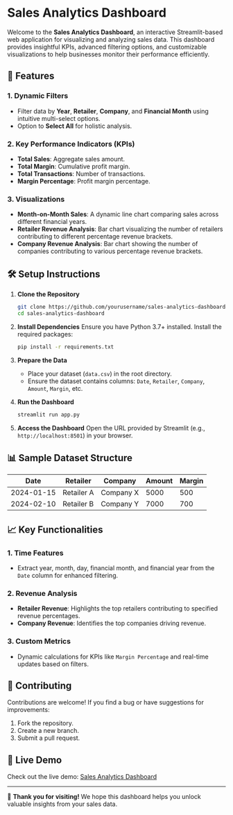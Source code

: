 # Sales Analytics Dashboard

Welcome to the **Sales Analytics Dashboard**, an interactive Streamlit-based web application for visualizing and analyzing sales data. This dashboard provides insightful KPIs, advanced filtering options, and customizable visualizations to help businesses monitor their performance efficiently.

## 🌟 Features

### 1. **Dynamic Filters**
- Filter data by **Year**, **Retailer**, **Company**, and **Financial Month** using intuitive multi-select options.
- Option to **Select All** for holistic analysis.

### 2. **Key Performance Indicators (KPIs)**
- **Total Sales**: Aggregate sales amount.
- **Total Margin**: Cumulative profit margin.
- **Total Transactions**: Number of transactions.
- **Margin Percentage**: Profit margin percentage.

### 3. **Visualizations**
- **Month-on-Month Sales**: A dynamic line chart comparing sales across different financial years.
- **Retailer Revenue Analysis**: Bar chart visualizing the number of retailers contributing to different percentage revenue brackets.
- **Company Revenue Analysis**: Bar chart showing the number of companies contributing to various percentage revenue brackets.

## 🛠️ Setup Instructions

1. **Clone the Repository**
   ```bash
   git clone https://github.com/yourusername/sales-analytics-dashboard.git
   cd sales-analytics-dashboard
   ```

2. **Install Dependencies**
   Ensure you have Python 3.7+ installed. Install the required packages:
   ```bash
   pip install -r requirements.txt
   ```

3. **Prepare the Data**
   - Place your dataset (`data.csv`) in the root directory.
   - Ensure the dataset contains columns: `Date`, `Retailer`, `Company`, `Amount`, `Margin`, etc.

4. **Run the Dashboard**
   ```bash
   streamlit run app.py
   ```

5. **Access the Dashboard**
   Open the URL provided by Streamlit (e.g., `http://localhost:8501`) in your browser.

## 📊 Sample Dataset Structure
| Date       | Retailer     | Company     | Amount | Margin |  
|------------|--------------|-------------|--------|--------|  
| 2024-01-15 | Retailer A   | Company X   | 5000   | 500    |  
| 2024-02-10 | Retailer B   | Company Y   | 7000   | 700    |  

## 📈 Key Functionalities

### 1. **Time Features**
- Extract year, month, day, financial month, and financial year from the `Date` column for enhanced filtering.

### 2. **Revenue Analysis**
- **Retailer Revenue**: Highlights the top retailers contributing to specified revenue percentages.
- **Company Revenue**: Identifies the top companies driving revenue.

### 3. **Custom Metrics**
- Dynamic calculations for KPIs like `Margin Percentage` and real-time updates based on filters.

## 🤝 Contributing
Contributions are welcome! If you find a bug or have suggestions for improvements:
1. Fork the repository.
2. Create a new branch.
3. Submit a pull request.

## 🚀 Live Demo
Check out the live demo: [Sales Analytics Dashboard](https://sales--analysis--dashboard.streamlit.app/)

---

🎉 **Thank you for visiting!** We hope this dashboard helps you unlock valuable insights from your sales data.

